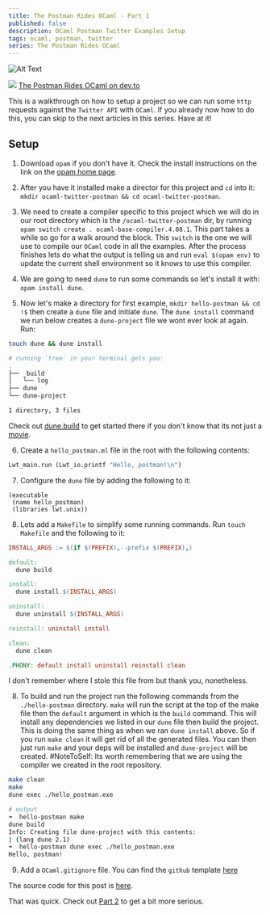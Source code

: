 ```yaml
---
title: The Postman Rides OCaml - Part 1
published: false
description: OCaml Postman Twitter Examples Setup
tags: ocaml, postman, twitter
series: The Postman Rides OCaml
---
```


![Alt Text](https://thepracticaldev.s3.amazonaws.com/i/4bfpk9fbjm65jun7puxr.png)

<a href="https://www.getpostman.com/"><img src="https://assets.getpostman.com/common-share/postman-logo-horizontal-320x132.png" /></a>
<a href="https://dev.to/idkjs/the-postman-rides-ocaml-part-1-2a44">The Postman Rides OCaml on dev.to</a>

This is a walkthrough on how to setup a project so we can run some `http` requests against the `Twitter API` with `OCaml`. If you already now how to do this, you can skip to the next articles in this series. Have at it!

## Setup

1. Download `opam` if you don't have it. Check the install instructions on the link on the [opam home page](https://opam.ocaml.org/).

2. After you have it installed make a director for this project and `cd` into it: `mkdir ocaml-twitter-postman && cd ocaml-twitter-postman`.

3. We need to create a compiler specific to this project which we will do in our root directory which is the `/ocaml-twitter-postman` dir, by running `opam switch create . ocaml-base-compiler.4.08.1`. This part takes a while so go for a walk around the block. This `switch` is the one we will use to compile our `OCaml` code in all the examples. After the process finishes lets do what the output is telling us and run `eval $(opam env)` to update the current shell environment so it knows to use this compiler.

4. We are going to need `dune` to run some commands so let's install it with: `opam install dune`.

5. Now let's make a directory for first example, `mkdir hello-postman && cd !$` then create a `dune` file and initiate `dune`. The `dune install` command we run below creates a `dune-project` file we wont ever look at again. Run:

```sh
touch dune && dune install

# running `tree` in your terminal gets you:
.
├── _build
│   └── log
├── dune
└── dune-project

1 directory, 3 files
```

Check out [dune.build](https://dune.build/) to get started there if you don't know that its not just a [movie](https://youtu.be/hzUlXEyvJeA).

6. Create a `hello_postman.ml` file in the root with the following contents:

```ocaml
Lwt_main.run (Lwt_io.printf "Hello, postman!\n")
```

7. Configure the `dune` file by adding the following to it:

```dune
(executable
 (name hello_postman)
 (libraries lwt.unix))
```

8. Lets add a `Makefile` to simplify some running commands. Run `touch Makefile` and the following to it:

```Makefile
INSTALL_ARGS := $(if $(PREFIX),--prefix $(PREFIX),)

default:
  dune build

install:
  dune install $(INSTALL_ARGS)

uninstall:
  dune uninstall $(INSTALL_ARGS)

reinstall: uninstall install

clean:
  dune clean

.PHONY: default install uninstall reinstall clean
```

I don't remember where I stole this file from but thank you, nonetheless.

8. To build and run the project run the following commands from the `./hello-postman` directory. `make` will run the script at the top of the make file then the `default` argument in which is the `build` command. This will install any dependencies we listed in our `dune` file then build the project. This is doing the same thing as when we ran `dune install` above. So if you run `make clean` it will get rid of all the generated files. You can then just run `make` and your deps will be installed and `dune-project` will be created. #NoteToSelf: Its worth remembering that we are using the compiler we created in the root repository.

```sh
make clean
make
dune exec ./hello_postman.exe

# output
➜  hello-postman make
dune build
Info: Creating file dune-project with this contents:
| (lang dune 2.1)
➜  hello-postman dune exec ./hello_postman.exe
Hello, postman!
```

9. Add a `OCaml.gitignore` file. You can find the `github` template [here](https://github.com/github/gitignore/blob/master/OCaml.gitignore)

The source code for this post is [here](https://github.com/idkjs/ocaml-twitter-postman/tree/master/hello-postman).

That was quick. Check out [Part 2](https://dev.to/idkjs/the-postman-rides-ocaml-part-2-58p7) to get a bit more serious.
